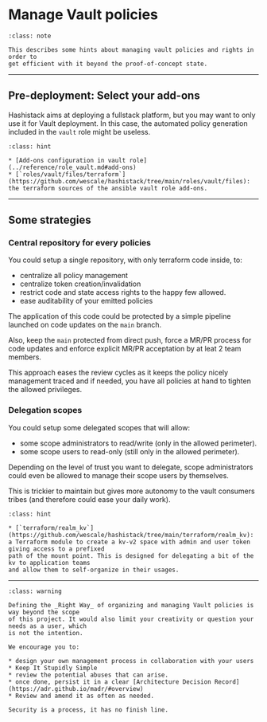 # Manage Vault policies

```{admonition} Use case
:class: note

This describes some hints about managing vault policies and rights in order to
get efficient with it beyond the proof-of-concept state.
```

-----

## Pre-deployment: Select your add-ons

Hashistack aims at deploying a fullstack platform, but you may want to only use
it for Vault deployment. In this case, the automated policy generation included
in the `vault` role might be useless.

```{admonition} See also
:class: hint

* [Add-ons configuration in vault role](../reference/role_vault.md#add-ons)
* [`roles/vault/files/terraform`](https://github.com/wescale/hashistack/tree/main/roles/vault/files):
the terraform sources of the ansible vault role add-ons.
```

-----

## Some strategies

### Central repository for every policies

You could setup a single repository, with only terraform code inside, to:

* centralize all policy management
* centralize token creation/invalidation
* restrict code and state access rights to the happy few allowed.
* ease auditability of your emitted policies

The application of this code could be protected by a simple pipeline launched on 
code updates on the `main` branch. 

Also, keep the `main` protected from direct push, force a MR/PR process for code updates and
enforce explicit MR/PR acceptation by at leat 2 team members.

This approach eases the review cycles as it keeps the policy nicely management traced
and if needed, you have all policies at hand to tighten the allowed privileges.

### Delegation scopes

You could setup some delegated scopes that will allow:

* some scope administrators to read/write (only in the allowed perimeter).
* some scope users to read-only (still only in the allowed perimeter).

Depending on the level of trust you want to delegate, scope administrators could even be allowed
to manage their scope users by themselves.

This is trickier to maintain but gives more autonomy to the vault consumers tribes (and therefore
could ease your daily work).

```{admonition} See also
:class: hint

* [`terraform/realm_kv`](https://github.com/wescale/hashistack/tree/main/terraform/realm_kv):
a Terraform module to create a kv-v2 space with admin and user token giving access to a prefixed 
path of the mount point. This is designed for delegating a bit of the kv to application teams
and allow them to self-organize in their usages.
```

-----

```{admonition} Hints
:class: warning

Defining the _Right Way_ of organizing and managing Vault policies is way beyond the scope
of this project. It would also limit your creativity or question your needs as a user, which
is not the intention.

We encourage you to:

* design your own management process in collaboration with your users
* Keep It Stupidly Simple
* review the potential abuses that can arise.
* once done, persist it in a clear [Architecture Decision Record](https://adr.github.io/madr/#overview)
* Review and amend it as often as needed.

Security is a process, it has no finish line.
```
